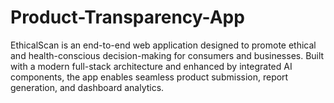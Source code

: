 # Product-Transparency-App
EthicalScan is an end-to-end web application designed to promote ethical and health-conscious decision-making for consumers and businesses. Built with a modern full-stack architecture and enhanced by integrated AI components, the app enables seamless product submission, report generation, and dashboard analytics.
